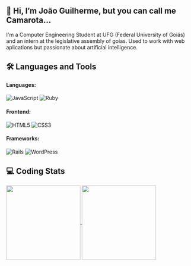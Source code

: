 ## 👋 Hi, I’m João Guilherme, but you can call me Camarota...
I'm a Computer Engineering Student at UFG (Federal University of Goiás) and an intern at the legislative assembly of goias. Used to work with web aplications but passionate about artificial intelligence.

## 🛠 Languages and Tools

#### Languages:

![JavaScript](https://img.shields.io/badge/javascript%20-%23323330.svg?&style=for-the-badge&logo=javascript&logoColor=%23F7DF1E)
![Ruby](https://img.shields.io/badge/ruby-%23CC342D.svg?style=for-the-badge&logo=ruby&logoColor=white)

#### Frontend:

![HTML5](https://img.shields.io/badge/html5-%23E34F26.svg?style=for-the-badge&logo=html5&logoColor=white)
![CSS3](https://img.shields.io/badge/css3-%231572B6.svg?style=for-the-badge&logo=css3&logoColor=white)

#### Frameworks:

![Rails](https://img.shields.io/badge/rails-%23CC0000.svg?style=for-the-badge&logo=ruby-on-rails&logoColor=white)
![WordPress](https://img.shields.io/badge/WordPress-%23117AC9.svg?style=for-the-badge&logo=WordPress&logoColor=white)

## 💻 Coding Stats

<a href="https://github.com/camarota-234/github-readme-stats">
  <img height=200 align="center" src="https://github-readme-stats.vercel.app/api?username=camarota-234&show_icons=true&theme=transparent" />
</a>
<a href="https://github.com/camarota-234/convoychat">
  <img height=200 align="center" src="https://streak-stats.demolab.com/?user=camarota-234&theme=transparent" />
</a>



<!---
Camarota-234/Camarota-234 is a ✨ special ✨ repository because its `README.md` (this file) appears on your GitHub profile.
You can click the Preview link to take a look at your changes.
--->
